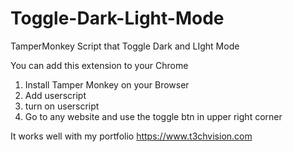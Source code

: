 # Toggle-Dark-Light-Mode
TamperMonkey Script that Toggle Dark and LIght Mode

You can add this extension to your Chrome

1. Install Tamper Monkey on your Browser
2. Add userscript
3. turn on userscript 
4. Go to any website and use the toggle btn in upper right corner


It works well with my portfolio https://www.t3chvision.com 
